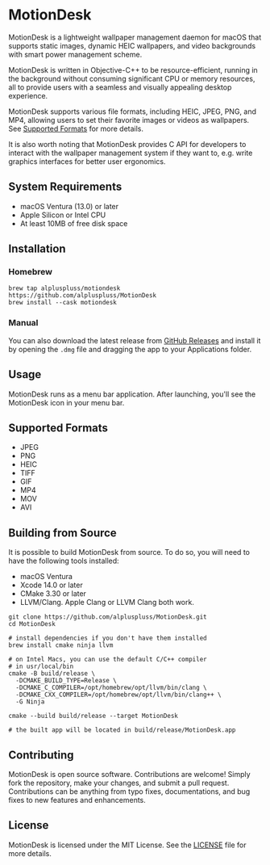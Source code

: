 # MotionDesk

MotionDesk is a lightweight wallpaper management daemon for macOS 
that supports static images, dynamic HEIC wallpapers, and video backgrounds with smart
power management scheme.

MotionDesk is written in Objective-C++ to be resource-efficient, running in the background without consuming significant 
CPU or memory resources, all to provide users with a seamless and visually appealing desktop experience.

MotionDesk supports various file formats, including HEIC, JPEG, PNG, and MP4, allowing users to 
set their favorite images or videos as wallpapers. See [Supported Formats](#supported-formats) for more details.

It is also worth noting that MotionDesk provides C API for developers to interact with the wallpaper management system
if they want to, e.g. write graphics interfaces for better user ergonomics.

## System Requirements

- macOS Ventura (13.0) or later
- Apple Silicon or Intel CPU
- At least 10MB of free disk space

## Installation

### Homebrew

```shell
brew tap alpluspluss/motiondesk https://github.com/alpluspluss/MotionDesk
brew install --cask motiondesk
```

### Manual

You can also download the latest release from [GitHub Releases](https://github.com/alpluspluss/MotionDesk/releases)
and install it by opening the `.dmg` file and dragging the app to your Applications folder. 

## Usage

MotionDesk runs as a menu bar application. After launching, you'll see the MotionDesk icon in your menu bar.

## Supported Formats

- JPEG
- PNG
- HEIC
- TIFF
- GIF
- MP4
- MOV
- AVI

## Building from Source

It is possible to build MotionDesk from source. To do so, you will need to have the following tools installed:

- macOS Ventura
- Xcode 14.0 or later
- CMake 3.30 or later
- LLVM/Clang. Apple Clang or LLVM Clang both work.

```shell
git clone https://github.com/alpluspluss/MotionDesk.git
cd MotionDesk

# install dependencies if you don't have them installed
brew install cmake ninja llvm

# on Intel Macs, you can use the default C/C++ compiler
# in usr/local/bin
cmake -B build/release \
  -DCMAKE_BUILD_TYPE=Release \
  -DCMAKE_C_COMPILER=/opt/homebrew/opt/llvm/bin/clang \
  -DCMAKE_CXX_COMPILER=/opt/homebrew/opt/llvm/bin/clang++ \
  -G Ninja

cmake --build build/release --target MotionDesk

# the built app will be located in build/release/MotionDesk.app
```

## Contributing

MotionDesk is open source software. Contributions are welcome! Simply fork the repository, 
make your changes, and submit a pull request. Contributions can be anything from typo fixes, documentations,
and bug fixes to new features and enhancements.

## License

MotionDesk is licensed under the MIT License. See the [LICENSE](LICENSE.txt) file for more details.
